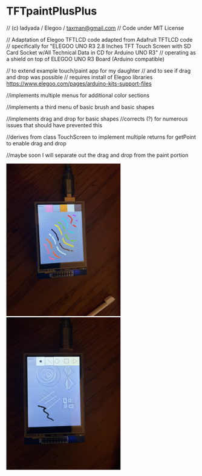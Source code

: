 # TFTpaintPlusPlus

// (c) ladyada / Elegoo / taxman@gmail.com
// Code under MIT License

// Adaptation of Elegoo TFTLCD code adapted from Adafruit TFTLCD code
// specifically for "ELEGOO UNO R3 2.8 Inches TFT Touch Screen with SD Card Socket w/All Technical Data in CD for Arduino UNO R3"
// operating as a shield on top of ELEGOO UNO R3 Board (Arduino compatible)

// to extend example touch/paint app for my daughter
// and to see if drag and drop was possible
// requires install of Elegoo libraries https://www.elegoo.com/pages/arduino-kits-support-files

//implements multiple menus for additional color sections

//implements a third menu of basic brush and basic shapes

//implements drag and drop for basic shapes
//corrects (?) for numerous issues that should have prevented this

//derives from class TouchScreen to implement multiple returns for getPoint to enable drag and drop

//maybe soon I will separate out the drag and drop from the paint portion

<img src="https://github.com/taxmangmailcom/TFTpaintPlusPlus/blob/main/IMG_8798.jpg" width="302" height="403">
<img src="https://github.com/taxmangmailcom/TFTpaintPlusPlus/blob/main/IMG_8797.jpg" width="302" height="403">
